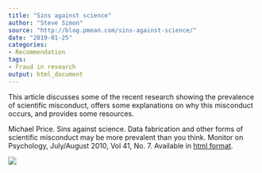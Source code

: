 ```yaml
---
title: "Sins against science"
author: "Steve Simon"
source: "http://blog.pmean.com/sins-against-science/"
date: "2019-01-25"
categories:
- Recommendation
tags:
- Fraud in research
output: html_document
---
```


This article discusses some of the recent research showing the
prevalence of scientific misconduct, offers some explanations on why
this misconduct occurs, and provides some resources.

<!---More--->

Michael Price. Sins against science. Data fabrication and other forms of
scientific misconduct may be more prevalent than you think. Monitor on
Psychology, July/August 2010, Vol 41, No. 7. Available in [html
format](https://www.apa.org/monitor/2010/07-08/misconduct.aspx).

![](http://www.pmean.com/new-images/19/sins-against-science01.png)




